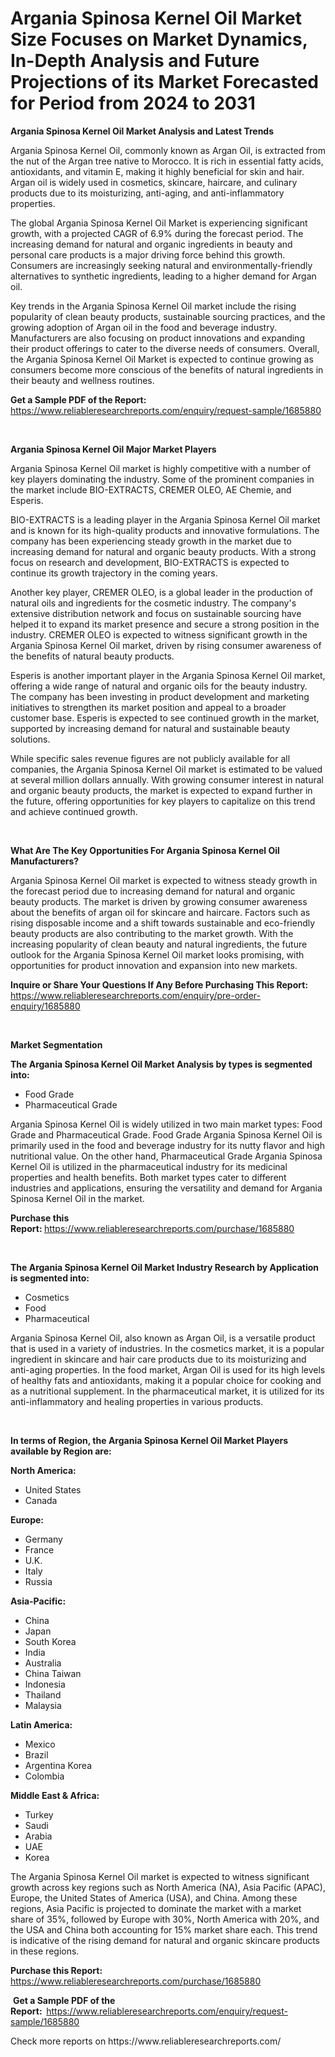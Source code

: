 <p><h1>Argania Spinosa Kernel Oil Market Size Focuses on Market Dynamics, In-Depth Analysis and Future Projections of its Market Forecasted for Period from 2024 to 2031</h1></p><p><strong>Argania Spinosa Kernel Oil Market Analysis and Latest Trends</strong></p>
<p><p>Argania Spinosa Kernel Oil, commonly known as Argan Oil, is extracted from the nut of the Argan tree native to Morocco. It is rich in essential fatty acids, antioxidants, and vitamin E, making it highly beneficial for skin and hair. Argan oil is widely used in cosmetics, skincare, haircare, and culinary products due to its moisturizing, anti-aging, and anti-inflammatory properties.</p><p>The global Argania Spinosa Kernel Oil Market is experiencing significant growth, with a projected CAGR of 6.9% during the forecast period. The increasing demand for natural and organic ingredients in beauty and personal care products is a major driving force behind this growth. Consumers are increasingly seeking natural and environmentally-friendly alternatives to synthetic ingredients, leading to a higher demand for Argan oil.</p><p>Key trends in the Argania Spinosa Kernel Oil market include the rising popularity of clean beauty products, sustainable sourcing practices, and the growing adoption of Argan oil in the food and beverage industry. Manufacturers are also focusing on product innovations and expanding their product offerings to cater to the diverse needs of consumers. Overall, the Argania Spinosa Kernel Oil Market is expected to continue growing as consumers become more conscious of the benefits of natural ingredients in their beauty and wellness routines.</p></p>
<p><strong>Get a Sample PDF of the Report:&nbsp;</strong> <a href="https://www.reliableresearchreports.com/enquiry/request-sample/1685880">https://www.reliableresearchreports.com/enquiry/request-sample/1685880</a></p>
<p>&nbsp;</p>
<p><strong>Argania Spinosa Kernel Oil Major Market Players</strong></p>
<p><p>Argania Spinosa Kernel Oil market is highly competitive with a number of key players dominating the industry. Some of the prominent companies in the market include BIO-EXTRACTS, CREMER OLEO, AE Chemie, and Esperis.</p><p>BIO-EXTRACTS is a leading player in the Argania Spinosa Kernel Oil market and is known for its high-quality products and innovative formulations. The company has been experiencing steady growth in the market due to increasing demand for natural and organic beauty products. With a strong focus on research and development, BIO-EXTRACTS is expected to continue its growth trajectory in the coming years.</p><p>Another key player, CREMER OLEO, is a global leader in the production of natural oils and ingredients for the cosmetic industry. The company's extensive distribution network and focus on sustainable sourcing have helped it to expand its market presence and secure a strong position in the industry. CREMER OLEO is expected to witness significant growth in the Argania Spinosa Kernel Oil market, driven by rising consumer awareness of the benefits of natural beauty products.</p><p>Esperis is another important player in the Argania Spinosa Kernel Oil market, offering a wide range of natural and organic oils for the beauty industry. The company has been investing in product development and marketing initiatives to strengthen its market position and appeal to a broader customer base. Esperis is expected to see continued growth in the market, supported by increasing demand for natural and sustainable beauty solutions.</p><p>While specific sales revenue figures are not publicly available for all companies, the Argania Spinosa Kernel Oil market is estimated to be valued at several million dollars annually. With growing consumer interest in natural and organic beauty products, the market is expected to expand further in the future, offering opportunities for key players to capitalize on this trend and achieve continued growth.</p></p>
<p>&nbsp;</p>
<p><strong>What Are The Key Opportunities For Argania Spinosa Kernel Oil Manufacturers?</strong></p>
<p><p>Argania Spinosa Kernel Oil market is expected to witness steady growth in the forecast period due to increasing demand for natural and organic beauty products. The market is driven by growing consumer awareness about the benefits of argan oil for skincare and haircare. Factors such as rising disposable income and a shift towards sustainable and eco-friendly beauty products are also contributing to the market growth. With the increasing popularity of clean beauty and natural ingredients, the future outlook for the Argania Spinosa Kernel Oil market looks promising, with opportunities for product innovation and expansion into new markets.</p></p>
<p><strong>Inquire or Share Your Questions If Any Before Purchasing This Report:</strong> <a href="https://www.reliableresearchreports.com/enquiry/pre-order-enquiry/1685880">https://www.reliableresearchreports.com/enquiry/pre-order-enquiry/1685880</a></p>
<p>&nbsp;</p>
<p><strong>Market Segmentation</strong></p>
<p><strong>The Argania Spinosa Kernel Oil Market Analysis by types is segmented into:</strong></p>
<p><ul><li>Food Grade</li><li>Pharmaceutical Grade</li></ul></p>
<p><p>Argania Spinosa Kernel Oil is widely utilized in two main market types: Food Grade and Pharmaceutical Grade. Food Grade Argania Spinosa Kernel Oil is primarily used in the food and beverage industry for its nutty flavor and high nutritional value. On the other hand, Pharmaceutical Grade Argania Spinosa Kernel Oil is utilized in the pharmaceutical industry for its medicinal properties and health benefits. Both market types cater to different industries and applications, ensuring the versatility and demand for Argania Spinosa Kernel Oil in the market.</p></p>
<p><strong>Purchase this Report:&nbsp;</strong><a href="https://www.reliableresearchreports.com/purchase/1685880">https://www.reliableresearchreports.com/purchase/1685880</a></p>
<p>&nbsp;</p>
<p><strong>The Argania Spinosa Kernel Oil Market Industry Research by Application is segmented into:</strong></p>
<p><ul><li>Cosmetics</li><li>Food</li><li>Pharmaceutical</li></ul></p>
<p><p>Argania Spinosa Kernel Oil, also known as Argan Oil, is a versatile product that is used in a variety of industries. In the cosmetics market, it is a popular ingredient in skincare and hair care products due to its moisturizing and anti-aging properties. In the food market, Argan Oil is used for its high levels of healthy fats and antioxidants, making it a popular choice for cooking and as a nutritional supplement. In the pharmaceutical market, it is utilized for its anti-inflammatory and healing properties in various products.</p></p>
<p>&nbsp;</p>
<p><strong>In terms of Region, the Argania Spinosa Kernel Oil Market Players available by Region are:</strong></p>
<p>
    <p> <strong> North America: </strong>
        <ul>
            <li>United States</li>
            <li>Canada</li>
        </ul>
        </p> 
    <p> <strong> Europe: </strong>
        <ul>
            <li>Germany</li>
            <li>France</li>
            <li>U.K.</li>
            <li>Italy</li>
            <li>Russia</li>
        </ul>
        </p> 
    <p> <strong> Asia-Pacific: </strong>
        <ul>
            <li>China</li>
            <li>Japan</li>
            <li>South Korea</li>
            <li>India</li>
            <li>Australia</li>
            <li>China Taiwan</li>
            <li>Indonesia</li>
            <li>Thailand</li>
            <li>Malaysia</li>
        </ul>
        </p> 
    <p> <strong> Latin America: </strong>
        <ul>
            <li>Mexico</li>
            <li>Brazil</li>
            <li>Argentina Korea</li>
            <li>Colombia</li>
        </ul>
        </p> 
    <p> <strong> Middle East & Africa: </strong>
        <ul>
            <li>Turkey</li>
            <li>Saudi</li>
            <li>Arabia</li>
            <li>UAE</li>
            <li>Korea</li>
        </ul>
    </p>
    </p>
<p><p>The Argania Spinosa Kernel Oil market is expected to witness significant growth across key regions such as North America (NA), Asia Pacific (APAC), Europe, the United States of America (USA), and China. Among these regions, Asia Pacific is projected to dominate the market with a market share of 35%, followed by Europe with 30%, North America with 20%, and the USA and China both accounting for 15% market share each. This trend is indicative of the rising demand for natural and organic skincare products in these regions.</p></p>
<p><strong>Purchase this Report: </strong><a href="https://www.reliableresearchreports.com/purchase/1685880">https://www.reliableresearchreports.com/purchase/1685880</a></p>
<p>&nbsp;<strong>Get a Sample PDF of the Report:&nbsp;&nbsp;</strong><a href="https://www.reliableresearchreports.com/enquiry/request-sample/1685880">https://www.reliableresearchreports.com/enquiry/request-sample/1685880</a></p>
<p><strong></strong></p>
<p>Check more reports on https://www.reliableresearchreports.com/</p>